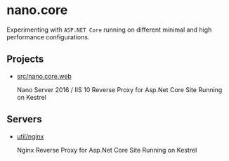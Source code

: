 
# nano.core

Experimenting with `ASP.NET Core` running on different minimal and high performance configurations.

## Projects

- [src/nano.core.web](src/nano.core.web/README.md)

   Nano Server 2016 / IIS 10 Reverse Proxy for Asp.Net Core Site Running on Kestrel

## Servers

- [util/nginx](util/nginx/README.md)

   Nginx Reverse Proxy for Asp.Net Core Site Running on Kestrel
